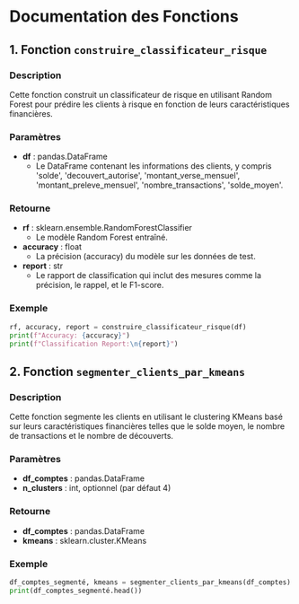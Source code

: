 # Documentation des Fonctions

## 1. Fonction `construire_classificateur_risque`

### Description
Cette fonction construit un classificateur de risque en utilisant Random Forest pour prédire les clients à risque en fonction de leurs caractéristiques financières.

### Paramètres
- **df** : pandas.DataFrame
    - Le DataFrame contenant les informations des clients, y compris 'solde', 'decouvert_autorise', 
    'montant_verse_mensuel', 'montant_preleve_mensuel', 'nombre_transactions', 'solde_moyen'.
  
### Retourne
- **rf** : sklearn.ensemble.RandomForestClassifier
    - Le modèle Random Forest entraîné.
- **accuracy** : float
    - La précision (accuracy) du modèle sur les données de test.
- **report** : str
    - Le rapport de classification qui inclut des mesures comme la précision, le rappel, et le F1-score.

### Exemple
```python
rf, accuracy, report = construire_classificateur_risque(df)
print(f"Accuracy: {accuracy}")
print(f"Classification Report:\n{report}")
```

## 2. Fonction `segmenter_clients_par_kmeans`

### Description
Cette fonction segmente les clients en utilisant le clustering KMeans basé sur leurs caractéristiques financières telles que le solde moyen, le nombre de transactions et le nombre de découverts.

### Paramètres
- **df_comptes** : pandas.DataFrame
- **n_clusters** : int, optionnel (par défaut 4) 
  
### Retourne
- **df_comptes** : pandas.DataFrame
- **kmeans** : sklearn.cluster.KMeans

### Exemple
```python
df_comptes_segmenté, kmeans = segmenter_clients_par_kmeans(df_comptes)
print(df_comptes_segmenté.head())
```
